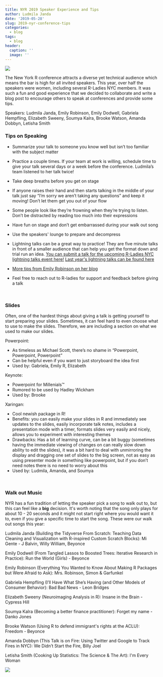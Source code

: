 ```yaml
---
title: NYR 2019 Speaker Experience and Tips
author: Ludmila Janda
date: '2019-05-28'
slug: 2019-nyr-conference-tips
categories:
  - blog
tags:
  - blog
header:
  caption: ''
  image: ''
---
```


![](/img/2019-05-28-nyr-conference-tips/stickers.png)

The New York R conference attracts a diverse yet technical audience which means the bar is high for all invited speakers. This year, over half the speakers were women, including several R-Ladies NYC members. It was such a fun and good experience that we decided to collaborate and write a blog post to encourage others to speak at conferences and provide some tips. 

Speakers: Ludmila Janda, Emily Robinson, Emily Dodwell, Gabriela Hempfling, Elizabeth Sweeny, Soumya Kalra, Brooke Watson, Amanda Dobbyn, Letisha Smith


### Tips on Speaking

- Summarize your talk to someone you know well but isn’t too familiar with the subject matter

- Practice a couple times. If your team at work is willing, schedule time to give your talk several days or a week before the conference. Ludmila’s team listened to her talk twice! 

- Take deep breaths before you get on stage

- If anyone raises their hand and then starts talking in the middle of your talk just say “I’m sorry we aren’t taking any questions” and keep it moving! Don’t let them get you out of your flow

- Some people look like they’re frowning when they’re trying to listen. Don’t be distracted by reading too much into their expressions

- Have fun on stage and don’t get embarrassed during your walk out song 

- Use the speakers' lounge to prepare and decompress 

- Lightning talks can be a great way to practice! They are five minute talks in front of a smaller audience that can help you get the format down and trial run an idea. [You can submit a talk for the upcoming R-Ladies NYC lightning talks event here!](https://docs.google.com/forms/d/e/1FAIpQLSeJom9L9SBqYPr0gU_GVwPXPvYqv167tLafrv2SaBJYvXJK7Q/viewform) [Last year's lightning talks can be found here](http://www.rladiesnyc.org/post/lightning-talks-roundup/)

- [More tips from Emily Robinson on her blog](https://hookedondata.org/giving-your-first-data-science-talk/)

- Feel free to reach out to R-ladies for support and feedback before giving a talk

</br>

### Slides 

Often, one of the hardest things about giving a talk is getting yourself to start preparing your slides. Sometimes, it can feel hard to even choose what to use to make the slides. Therefore, we are including a section on what we used to make our slides. 

Powerpoint:

- As timeless as Michael Scott, there’s no shame in “Powerpoint, Powerpoint, Powerpoint”
- Can be helpful even if you want to just storyboard the idea first
- Used by: Gabriela, Emily R, Elizabeth 


Keynote:

- Powerpoint for Millenials™
- Rumored to be used by Hadley Wickham
- Used by: Brooke 


Xaringan: 

- Cool newish package in R! 
- Benefits: you can easily make your slides in R and immediately see updates to the slides, easily incorporate talk notes, includes a presentation mode with a timer, formats slides very easily and nicely, allows you to experiment with interesting themes
- Drawbacks: Has a bit of learning curve, can be a bit buggy (sometimes having the immediate viewing of changes on can really slow down ability to edit the slides), it was a bit hard to deal with unmirroring the display and dragging one set of slides to the big screen, not as easy as using presenter mode in something like powerpoint, but if you don’t need notes there is no need to worry about this 
- Used by: Ludmila, Amanda, and Soumya 

</br>

### Walk out Music 

NYR has a fun tradition of letting the speaker pick a song to walk out to, but this can feel like a **big** decision. It's worth noting that the song only plays for about 10 - 20 seconds and it might not start right where you would want it to, even if you give a specific time to start the song. These were our walk out songs this year:

Ludmila Janda (Building the Tidyverse From Scratch: Teaching Data Cleaning and Visualization with R-inspired Custom Scratch Blocks): Mi Gente - J Balvin, Willy William, Beyonce

Emily Dodwell (From Tangled Lassos to Boosted Trees: Iterative Research in Practice): Run the World (Girls) - Beyonce

Emily Robinson (Everything You Wanted to Know About Making R Packages but Were Afraid to Ask): Mrs. Robinson, Simon & Garfunkel

Gabriela Hempfling (I’ll Have What She’s Having (and Other Models of Consumer Behavior): Bad Bad News - Leon Bridges

Elizabeth Sweeny (Neuroimaging Analysis in R): Insane in the Brain - Cypress Hill 

Soumya Kalra (Becoming a better finance practitioner): Forget my name - Danko Jones

Brooke Watson (Using R to defend immigrant's rights at the ACLU): Freedom - Beyonce

Amanda Dobbyn (This Talk is on Fire: Using Twitter and Google to Track Fires in NYC): We Didn’t Start the Fire, Billy Joel

Letisha Smith (Cooking Up Statistics: The Science & The Art): I'm Every Woman

![](/img/2019-05-28-nyr-conference-tips/rladies.jpg)